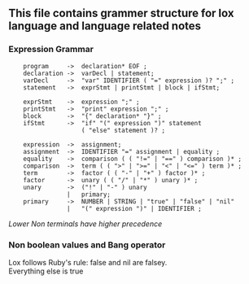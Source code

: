 ## This file contains grammer structure for lox language and language related notes

### Expression Grammar
```
    program     ->  declaration* EOF ;
    declaration ->  varDecl | statement;
    varDecl     ->  "var" IDENTIFIER ( "=" expression )? ";" ;
    statement   ->  exprStmt | printStmt | block | ifStmt;

    exprStmt    ->  expression ";" ;
    printStmt   ->  "print" expression ";" ;
    block       ->  "{" declaration* "}" ;
    ifStmt      ->  "if" "(" expression ")" statement
                    ( "else" statement )? ;

    expression  ->  assignment;
    assignment  ->  IDENTIFIER "=" assignment | equality ;
    equality    ->  comparison ( ( "!=" | "==" ) comparison )* ;
    comparison  ->  term ( ( ">" | ">=" | "<" | "<=" ) term )* ; 
    term        ->  factor ( ( "-" | "+" ) factor )* ;
    factor      ->  unary ( ( "/" | "*" ) unary )* ;
    unary       ->  ("!" | "-" ) unary
                |   primary;
    primary     ->  NUMBER | STRING | "true" | "false" | "nil"
                |   "(" expression ")" | IDENTIFIER ;
```
_Lower Non terminals have higher precedence_

### Non boolean values and Bang operator
Lox follows Ruby's rule: false and nil are falsey. <br/>
Everything else is true